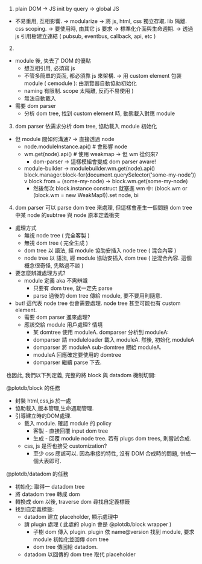 1. plain DOM -> JS init by query -> global JS
 - 不易重用, 互相影響.
 -> modularize 
 -> 將 js, html, css 獨立存取. lib 隔離. css scoping.
 -> 要使用時, 由其它 js 要求
 -> 標準化介面與生命週期.
 -> 透過 js 引用樹建立連結 ( pubsub, eventbus, callback, api, etc )

2. 
 - module 後, 失去了 DOM 的優點
   - 想互相引用, 必須寫 js
   - 不管多簡單的頁面, 都必須靠 js 來架構.
 -> 用 custom element 包裝 module ( cemodule ): 由瀏覽器自動協助初始化
   - naming 有限制. scope 太隔離, 反而不易使用 )
   - 無法自動載入
 - 需要 dom parser
   - 分析 dom tree, 找到 custom element 時, 動態載入對應 module

3. dom parser 依需求分析 dom tree, 協助載入 module 初始化
 - 但 module 間如何溝通? -> 直接透過 node 
   - node.moduleInstance.api() # 會影響 node 
   - wm.get(node).api() # 使用 weakmap -> 但 wm 從何來?
     - dom-parser -> 這樣模組會變成 dom parser aware!
   - module-builder -> modulebuilder.wm.get(node).api()
     block.manager.block-for(document.querySelector('some-my-node'))
   v block.from = (some-my-node) -> block.wm.get(some-my-node) 
     - 然後每次 block.instance construct 就塞進 wm 中:
       (block.wm or (block.wm = new WeakMap!)).set node, bi

4. dom parser 可以 parse dom tree 來處理, 但這樣會產生一個問題
   dom tree 中某 node 的subtree 與 node 原本定義衝突
  - 處理方式
    - 無視 node tree ( 完全客製 )
    - 無視 dom tree  ( 完全生成 ) 
    - dom tree 以 <plug> 語法, 經 module 協助安插入 node tree ( 混合內容 )
    - node tree 以 <plug> 語法, 經 module 協助安插入 dom tree ( 逆混合內容. 這個概念很奇怪, 先略過不談 )
  - 要怎麼辨識處理方式?
    - module 定義 aka 不需辨識
      - 只要有 dom tree, 就一定先 parse
      - parse 過後的 dom tree 傳給 module, 要不要用則隨意.
  - but! 這代表 node tree 也會需要處理. node tree 甚至可能也有 custom element.
    - 需要 dom parser 進來處理? 
    - 應該交給 module 用戶處理? 情境
      - 某 domtree 使用 moduleA. domparser 分析到 moduleA:
      - domparser 請 moduleloader 載入 moduleA. 然後, 初始化 moduleA
      - domparser 將 moduleA sub-domtree 餵給 moduleA. 
      - moduleA 回應確定要使用的 domtree
      - domparser 繼續 parse 下去.


也因此, 我們以下列定義, 完整的將 block 與 datadom 機制切開:

@plotdb/block 的任務
 - 封裝 html,css,js 於一處
 - 協助載入,版本管理,生命週期管理.
 - 引導建立時的DOM處理.
   - 載入 module. 確認 module 的 policy
     - 客製 - 直接回覆 input dom tree
     - 生成 - 回覆 module node tree. 若有 plugs dom trees, 則嘗試合成.
   - css, js 是否也接受 customization? 
     - 至少 css 應該可以. 因為串接的特性, 沒有 DOM 合成時的問題, 併成一個大表即可.

@plotdb/datadom 的任務
 - 初始化: 取得一 datadom tree
 - 將 datadom tree 轉成 dom
 - 轉換成 dom 以後, traverse dom 尋找自定義標籤
 - 找到自定義標籤:
   - datadom 建立 placeholder, 顯示處理中
   - 請 plugin 處理 ( 此處的 plugin 會是 @plotdb/block wrapper )
     - 子樹 dom 傳入 plugin. plugin 依 name@version 找到 module, 要求 module 初始化並回傳 dom tree
     - dom tree 傳回給 datadom.
   - datadom 以回傳的 dom tree 取代 placeholder

